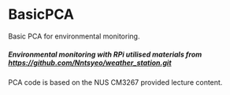 # BasicPCA
Basic PCA for environmental monitoring. 
##### Environmental monitoring with RPi utilised materials from https://github.com/Nntsyeo/weather_station.git
PCA code is based on the NUS CM3267 provided lecture content. 
